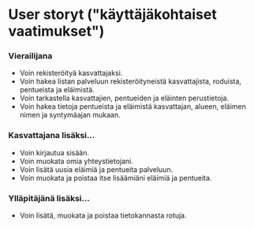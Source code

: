 # User storyt ("käyttäjäkohtaiset vaatimukset")

### Vierailijana

- Voin rekisteröityä kasvattajaksi.
- Voin hakea listan palveluun rekisteröityneistä kasvattajista, roduista, pentueista ja eläimistä.
- Voin tarkastella kasvattajien, pentueiden ja eläinten perustietoja.
- Voin hakea tietoja pentueista ja eläimistä kasvattajan, alueen, eläimen nimen ja syntymäajan mukaan.

### Kasvattajana lisäksi...

- Voin kirjautua sisään.
- Voin muokata omia yhteystietojani.
- Voin lisätä uusia eläimiä ja pentueita palveluun.
- Voin muokata ja poistaa itse lisäämiäni eläimiä ja pentueita.

### Ylläpitäjänä lisäksi...

- Voin lisätä, muokata ja poistaa tietokannasta rotuja.


